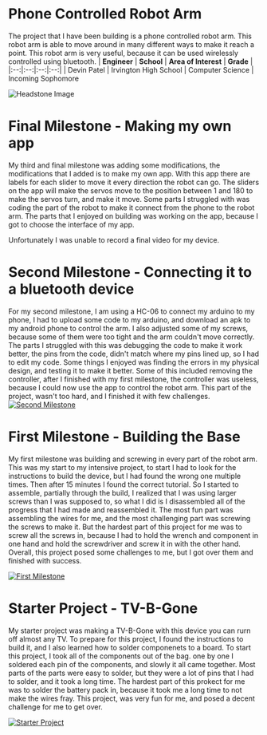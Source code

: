 ﻿# Phone Controlled Robot Arm
The project that I have been building is a phone controlled robot arm. This robot arm is able to move around in many different ways to make it reach a point. This robot arm is very useful, because it can be used wirelessly controlled using bluetooth.
| **Engineer** | **School** | **Area of Interest** | **Grade** |
|:--:|:--:|:--:|:--:|
| Devin Patel | Irvington High School | Computer Science | Incoming Sophomore

![Headstone Image](https://lh3.googleusercontent.com/pw/AM-JKLXHy7l92EenVF6TmY1S3o1XdQ5sxtAAb690L4F2ukvAbNMUkFQtrjVnKmvbgkX0qLdNRzwl2lzuqvXLLqjDpKZNYMZz9lvvr57GtRPHdTAgDmcpdet6MKMgA4EgKO_ABQRLI3q15VAyjKvYSkJ34830=s1578-no?authuser=0)
  
# Final Milestone - Making my own app
My third and final milestone was adding some modifications, the modifications that I added is to make my own app. With this app there are labels for each slider to move it every direction the robot can go. The sliders on the app will make the servos move to the position between 1 and 180 to make the servos turn, and make it move. Some parts I struggled with was coding the part of the robot to make it connect from the phone to the robot arm. The parts that I enjoyed on building was working on the app, because I got to choose the interface of my app. 

Unfortunately I was unable to record a final video for my device. 

# Second Milestone - Connecting it to a bluetooth device
For my second milestone, I am using a HC-06 to connect my arduino to my phone, I had to upload some code to my arduino, and download an apk to my android phone to control the arm. I also adjusted some of my screws, because some of them were too tight and the arm couldn't move correctly. The parts I struggled with this was debugging the code to make it work better, the pins from the code, didn't match where my pins lined up, so I had to edit my code. Some things I enjoyed was finding the errors in my physical design, and testing it to make it better. Some of this included removing the controller, after I finished with my first milestone, the controller was useless, because I could now use the app to control the robot arm. This part of the project, wasn't too hard, and I finished it with few challenges.
[![Second Milestone](https://img.youtube.com/vi/GEMIrw_fOAE/maxresdefault.jpg)](https://www.youtube.com/watch?v=GEMIrw_fOAE "Second Milestone")

# First Milestone - Building the Base 
My first milestone was building and screwing in every part of the robot arm. This was my start to my intensive project, to start I had to look for the instructions to build the device, but I had found the wrong one multiple times. Then after 15 minutes I found the correct tutorial. So I started to assemble, partially through the build, I realized that I was using larger screws than I was supposed to, so what I did is I disassembled all of the progress that I had made and reassembled it. The most fun part was assembling the wires for me, and the most challenging part was screwing the screws to make it. But the hardest part of this project for me was to screw all the screws in, because I had to hold the wrench and component in one hand and hold the screwdriver and screw it in with the other hand. Overall, this project posed some challenges to me, but I got over them and finished with success.

[![First Milestone](https://i3.ytimg.com/vi/zhDsSFFK8V4/maxresdefault.jpg)](https://www.youtube.com/watch?v=zhDsSFFK8V4 "First Milestone")

# Starter Project - TV-B-Gone
My starter project was making a TV-B-Gone with this device you can rurn off almost any TV. To prepare for this project, I found the instructions to build it, and I also learned how to solder componenets to a board. To start this project, I took all of the components out of the bag. one by one I soldered each pin of the components, and slowly it all came together. Most parts of the parts were easy to solder, but they were a lot of pins that I had to solder, and it took a long time. The hardest part of this prokect for me was to solder the battery pack in, because it took me a long time to not make the wires fray. This project, was very fun for me, and posed a decent challenge for me to get over. 

 [![Starter Project](https://i3.ytimg.com/vi/kWjVllD65a4/maxresdefault.jpg)](https://www.youtube.com/watch?v=kWjVllD65a4 "Starter Project")
